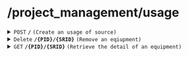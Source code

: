 # /project_management/usage

<details>
<summary><code>POST</code> <code><b>/</b></code> <code>(Create an usage of source)</code></summary>

<br />

##### Headers
| key | values | description |
| --- | ------ | ----------- |
| --- | ------ | ----------- |
##### Body
| key                | required | data type | description                              |
| ------------------ | -------- | --------- | ---------------------------------------- |
| PID                | true     | string    | id of the project                        |
| SRID               | true     | string    | id of the source                         |
| amount             | true     | int       | amount of the source                     |
| unit               | true     | string    | the unit of the source                   |
##### Responses
| http code    | content-type         | description                        |
| ------------ | -------------------- | ---------------------------------- |
| `200`        | `application/json`   | `{'message': 'Usage added successfully!','data': {'PID': (str), 'SRID': (str), 'amount': (int), 'unit': (str)}}` |
| `400`        | `text/plain`         | `{'Error': error massage}`         |
| `500`        | `text/plain`         | `{'Error': 'server error'}`        |
</details>

<details>
<summary><code>Delete</code> <code><b>/{PID}/{SRID}</b></code> <code>(Remove an eqiupment)</code></summary>

<br />

##### Headers
| key | values | description |
| --- | ------ | ----------- |
| --- | ------ | ----------- |
##### Path Parameters
| key  | required | data type | description         |
| ---- | -------- | --------- | ------------------- |
| PID  | true     | string    | id of the project   |
| SRID | true     | string    | id of the equipment |
##### Responses
| http code    | content-type | description                                     |
| ------------ | -------------| ----------------------------------------------- |
| `204`        | `text/plain` | `{ message: "equipment deleted successfully!"}` |
| `404`        | `text/plain` | `{ message: "Equipment not found"}`             |
| `500`        | `text/plain` | `{ message: "server error"}`                    |

</details>

<details>
<summary><code>GET</code> <code><b>/{PID}/{SRID}</b></code> <code>(Retrieve the detail of an equipment)</code></summary>

<br />

##### Headers
| key | values | description |
| --- | ------ | ----------- |
| --- | ------ | ----------- |
##### Path Parameters
| key  | required | data type | description           |
| ---- | -------- | --------- | --------------------- |
| PID  | true     | string    | id of the project     |
| SRID  | true     | string    | id of the equipment   |
##### Responses
| http code    | content-type       | description                                 |
| ------------ | ------------------ | ------------------------------------------- |
| `200`        | `application/json` | the detail of the retrieved equipment       |
| `404`        | `text/plain`       | `{ message: "Equipment not found"}`         |
| `500`        | `text/plain`       | `{ message: "server error"}`                |

</details>
